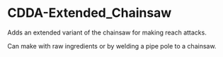 # CDDA-Extended_Chainsaw
Adds an extended variant of the chainsaw for making reach attacks.

Can make with raw ingredients or by welding a pipe pole to a chainsaw.
